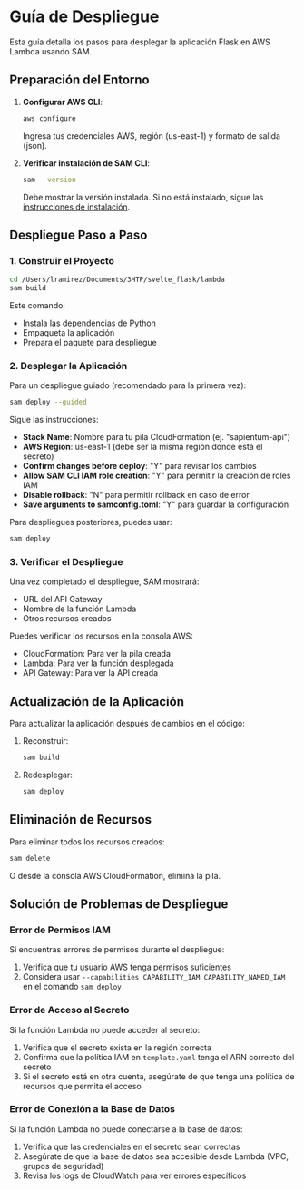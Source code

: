 # Guía de Despliegue

Esta guía detalla los pasos para desplegar la aplicación Flask en AWS Lambda usando SAM.

## Preparación del Entorno

1. **Configurar AWS CLI**:
   ```bash
   aws configure
   ```
   Ingresa tus credenciales AWS, región (us-east-1) y formato de salida (json).

2. **Verificar instalación de SAM CLI**:
   ```bash
   sam --version
   ```
   Debe mostrar la versión instalada. Si no está instalado, sigue las [instrucciones de instalación](https://docs.aws.amazon.com/serverless-application-model/latest/developerguide/serverless-sam-cli-install.html).

## Despliegue Paso a Paso

### 1. Construir el Proyecto

```bash
cd /Users/lramirez/Documents/3HTP/svelte_flask/lambda
sam build
```

Este comando:
- Instala las dependencias de Python
- Empaqueta la aplicación
- Prepara el paquete para despliegue

### 2. Desplegar la Aplicación

Para un despliegue guiado (recomendado para la primera vez):
```bash
sam deploy --guided
```

Sigue las instrucciones:
- **Stack Name**: Nombre para tu pila CloudFormation (ej. "sapientum-api")
- **AWS Region**: us-east-1 (debe ser la misma región donde está el secreto)
- **Confirm changes before deploy**: "Y" para revisar los cambios
- **Allow SAM CLI IAM role creation**: "Y" para permitir la creación de roles IAM
- **Disable rollback**: "N" para permitir rollback en caso de error
- **Save arguments to samconfig.toml**: "Y" para guardar la configuración

Para despliegues posteriores, puedes usar:
```bash
sam deploy
```

### 3. Verificar el Despliegue

Una vez completado el despliegue, SAM mostrará:
- URL del API Gateway
- Nombre de la función Lambda
- Otros recursos creados

Puedes verificar los recursos en la consola AWS:
- CloudFormation: Para ver la pila creada
- Lambda: Para ver la función desplegada
- API Gateway: Para ver la API creada

## Actualización de la Aplicación

Para actualizar la aplicación después de cambios en el código:

1. Reconstruir:
   ```bash
   sam build
   ```

2. Redesplegar:
   ```bash
   sam deploy
   ```

## Eliminación de Recursos

Para eliminar todos los recursos creados:

```bash
sam delete
```

O desde la consola AWS CloudFormation, elimina la pila.

## Solución de Problemas de Despliegue

### Error de Permisos IAM
Si encuentras errores de permisos durante el despliegue:
1. Verifica que tu usuario AWS tenga permisos suficientes
2. Considera usar `--capabilities CAPABILITY_IAM CAPABILITY_NAMED_IAM` en el comando `sam deploy`

### Error de Acceso al Secreto
Si la función Lambda no puede acceder al secreto:
1. Verifica que el secreto exista en la región correcta
2. Confirma que la política IAM en `template.yaml` tenga el ARN correcto del secreto
3. Si el secreto está en otra cuenta, asegúrate de que tenga una política de recursos que permita el acceso

### Error de Conexión a la Base de Datos
Si la función Lambda no puede conectarse a la base de datos:
1. Verifica que las credenciales en el secreto sean correctas
2. Asegúrate de que la base de datos sea accesible desde Lambda (VPC, grupos de seguridad)
3. Revisa los logs de CloudWatch para ver errores específicos